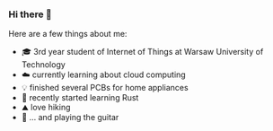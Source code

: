 ### Hi there 👋

Here are a few things about me:
- 🎓 3rd year student of Internet of Things at Warsaw University of Technology
- ☁️ currently learning about cloud computing
- 💡 finished several PCBs for home appliances
- 🦀 recently started learning Rust 
- ⛰ love hiking
- 🎸 ... and playing the guitar
